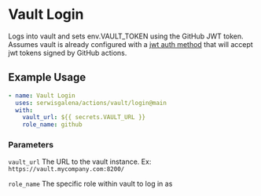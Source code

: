 # Vault Login

Logs into vault and sets env.VAULT_TOKEN using the GitHub JWT token. Assumes vault is already configured with a [jwt auth method](https://www.vaultproject.io/docs/auth/jwt) that will accept jwt tokens signed by GitHub actions.

## Example Usage

```yaml
- name: Vault Login
  uses: serwisgalena/actions/vault/login@main
  with:
    vault_url: ${{ secrets.VAULT_URL }}
    role_name: github
```

### Parameters

`vault_url` The URL to the vault instance. Ex: `https://vault.mycompany.com:8200/`

`role_name` The specific role within vault to log in as
